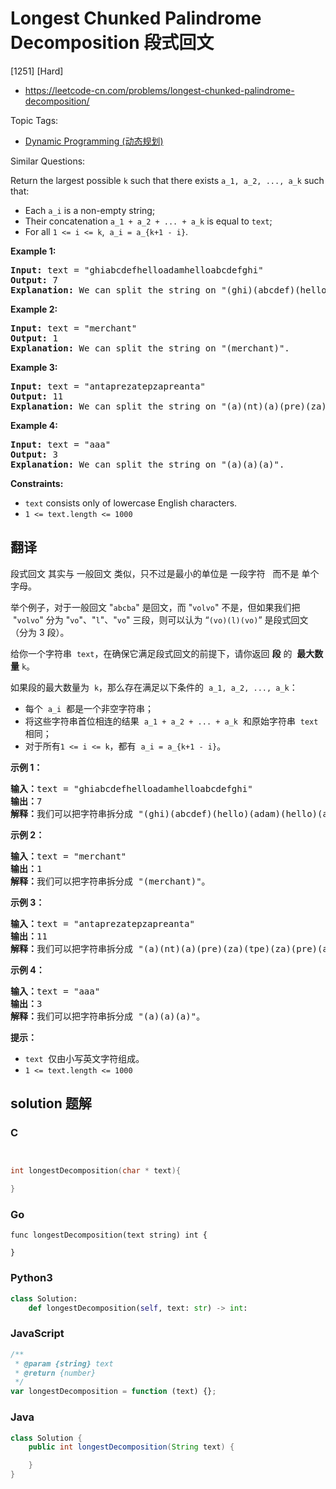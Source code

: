 # Longest Chunked Palindrome Decomposition 段式回文

[1251] [Hard]

- https://leetcode-cn.com/problems/longest-chunked-palindrome-decomposition/

Topic Tags:

- [Dynamic Programming (动态规划)](https://leetcode-cn.com/tag/dynamic-programming/)

Similar Questions:

Return the largest possible `k` such that there exists `a_1, a_2, ..., a_k` such that:

- Each `a_i` is a non-empty string;
- Their concatenation `a_1 + a_2 + ... + a_k` is equal to `text`;
- For all `1 <= i <= k`,  `a_i = a_{k+1 - i}`.

**Example 1:**

<pre><strong>Input:</strong> text = "ghiabcdefhelloadamhelloabcdefghi"
<strong>Output:</strong> 7
<strong>Explanation:</strong> We can split the string on "(ghi)(abcdef)(hello)(adam)(hello)(abcdef)(ghi)".
</pre>

**Example 2:**

<pre><strong>Input:</strong> text = "merchant"
<strong>Output:</strong> 1
<strong>Explanation:</strong> We can split the string on "(merchant)".
</pre>

**Example 3:**

<pre><strong>Input:</strong> text = "antaprezatepzapreanta"
<strong>Output:</strong> 11
<strong>Explanation:</strong> We can split the string on "(a)(nt)(a)(pre)(za)(tpe)(za)(pre)(a)(nt)(a)".
</pre>

**Example 4:**

<pre><strong>Input:</strong> text = "aaa"
<strong>Output:</strong> 3
<strong>Explanation:</strong> We can split the string on "(a)(a)(a)".
</pre>

**Constraints:**

- `text` consists only of lowercase English characters.
- `1 <= text.length <= 1000`

## 翻译

段式回文 其实与 一般回文 类似，只不过是最小的单位是 一段字符   而不是 单个字母。

举个例子，对于一般回文 "`abcba`" 是回文，而 "`volvo`" 不是，但如果我们把  "`volvo`" 分为 "`vo`"、"`l`"、"`vo`" 三段，则可以认为 “`(vo)(l)(vo)`” 是段式回文（分为 3 段）。

给你一个字符串  `text`，在确保它满足段式回文的前提下，请你返回 **段** 的  **最大数量** `k`。

如果段的最大数量为  `k`，那么存在满足以下条件的  `a_1, a_2, ..., a_k`：

- 每个  `a_i`  都是一个非空字符串；
- 将这些字符串首位相连的结果  `a_1 + a_2 + ... + a_k`  和原始字符串  `text`  相同；
- 对于所有`1 <= i <= k`，都有  `a_i = a_{k+1 - i}`。

**示例 1：**

<pre><strong>输入：</strong>text = "ghiabcdefhelloadamhelloabcdefghi"
<strong>输出：</strong>7
<strong>解释：</strong>我们可以把字符串拆分成 "(ghi)(abcdef)(hello)(adam)(hello)(abcdef)(ghi)"。
</pre>

**示例 2：**

<pre><strong>输入：</strong>text = "merchant"
<strong>输出：</strong>1
<strong>解释：</strong>我们可以把字符串拆分成 "(merchant)"。
</pre>

**示例 3：**

<pre><strong>输入：</strong>text = "antaprezatepzapreanta"
<strong>输出：</strong>11
<strong>解释：</strong>我们可以把字符串拆分成 "(a)(nt)(a)(pre)(za)(tpe)(za)(pre)(a)(nt)(a)"。
</pre>

**示例 4：**

<pre><strong>输入：</strong>text = "aaa"
<strong>输出：</strong>3
<strong>解释：</strong>我们可以把字符串拆分成 "(a)(a)(a)"。
</pre>

**提示：**

- `text`  仅由小写英文字符组成。
- `1 <= text.length <= 1000`

## solution 题解

### C

```c


int longestDecomposition(char * text){

}


```

### Go

```golang
func longestDecomposition(text string) int {

}
```

### Python3

```python
class Solution:
    def longestDecomposition(self, text: str) -> int:

```

### JavaScript

```javascript
/**
 * @param {string} text
 * @return {number}
 */
var longestDecomposition = function (text) {};
```

### Java

```java
class Solution {
    public int longestDecomposition(String text) {

    }
}
```
